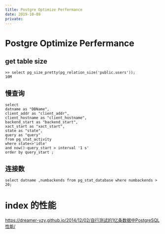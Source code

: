 ```yaml
---
title: Postgre Optimize Perfermance
date: 2019-10-09
private: 
---
```

# Postgre Optimize Perfermance

## get table size

    >> select pg_size_pretty(pg_relation_size('public.users'));
    10M

## 慢查询
    select 
    datname as "DBName",
    client_addr as "client_addr",
    client_hostname as "client_hostname",
    backend_start as "backend_start",
    xact_start as "xact_start",
    state as "state",
    query as "query"
    from pg_stat_activity
    where state<>'idle'
    and now()-query_start > interval '1 s' 
    order by query_start ; 

## 连接数
    select datname ,numbackends from pg_stat_database where numbackends > 20;

# index 的性能
https://dreamer-yzy.github.io/2014/12/02/自行测试的1亿条数据中PostgreSQL性能/
